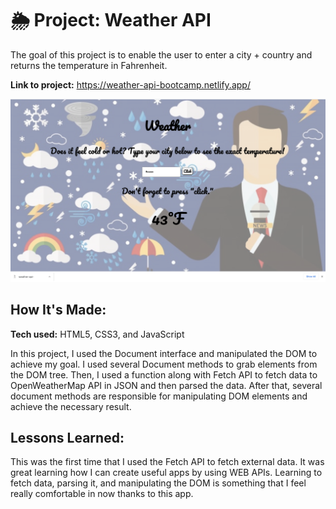 # 🌦 Project: Weather API

The goal of this project is to enable the user to enter a city + country and returns the temperature in Fahrenheit.

**Link to project:** https://weather-api-bootcamp.netlify.app/

![alt tag](weather-map-api/weather.png)

## How It's Made:

**Tech used:** HTML5, CSS3, and JavaScript

In this project, I used the Document interface and manipulated the DOM to achieve my goal. I used several Document methods to grab elements from the DOM tree. Then, I used a function along with Fetch API to fetch data to OpenWeatherMap API in JSON and then parsed the data. After that, several document methods are responsible for manipulating DOM elements and achieve the necessary result.

## Lessons Learned:

This was the first time that I used the Fetch API to fetch external data. It was great learning how I can create useful apps by using WEB APIs. Learning to fetch data, parsing it, and manipulating the DOM is something that I feel really comfortable in now thanks to this app.
